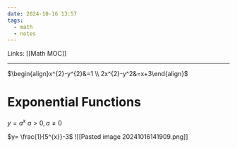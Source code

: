 ```yaml
---
date: 2024-10-16 13:57
tags:
  - math
  - notes
---
```

Links: [[Math MOC]]
___
$\begin{align}x^{2}-y^{2}&=1 \\ 2x^{2}-y^2&=x+3\end{align}$

# Exponential Functions
$y=a^{x}$
$a>0,a \neq 0$

$y= \frac{1}{5^{x}}-3$
![[Pasted image 20241016141909.png]]